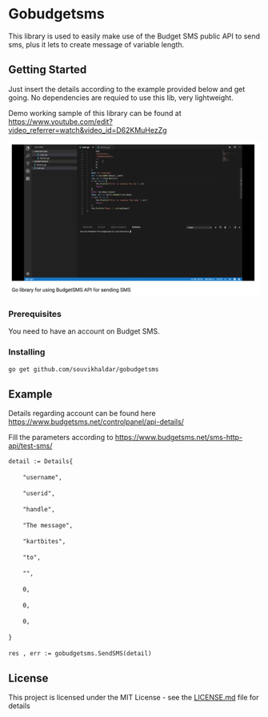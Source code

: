 # Gobudgetsms

This library is used to easily make use of the Budget SMS public API to send sms, plus it lets to create message of variable length. 
## Getting Started
Just insert the details according to the example provided below and get going. No dependencies are requied to use this lib, very lightweight.

Demo working sample of this library can be found at https://www.youtube.com/edit?video_referrer=watch&video_id=D62KMuHezZg


![alt text](https://github.com/souvikhaldar/gobudgetsms/blob/master/Screen%20Shot%202018-07-17%20at%208.51.18%20PM.png)


### Prerequisites

You need to have an account on Budget SMS.

### Installing

```
go get github.com/souvikhaldar/gobudgetsms
```

## Example 

Details regarding account can be found here https://www.budgetsms.net/controlpanel/api-details/

Fill the parameters according to https://www.budgetsms.net/sms-http-api/test-sms/
```
detail := Details{

	"username",
	
	"userid",
	
	"handle",
	
	"The message",
	
	"kartbites",
	
	"to",
	
	"",
	
	0,
	
	0,
	
	0,
	
}

res , err := gobudgetsms.SendSMS(detail)
```



## License

This project is licensed under the MIT License - see the [LICENSE.md](LICENSE.md) file for details
